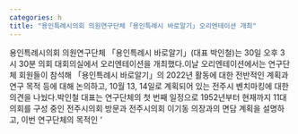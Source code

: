 ```yaml
---
categories: h
title: "용인특례시의회 의원연구단체 ｢용인특례시 바로알기｣ 오리엔테이션 개최"
---
```

용인특례시의회 의원연구단체 「용인특례시 바로알기」(대표 박인철)는 30일 오후 3시 30분 의회 대회의실에서 오리엔테이션을 개최했다.이날 오리엔테이션에서는 연구단체 회원들이 참석해 「용인특례시 바로알기」의 2022년 활동에 대한 전반적인 계획과 연구 목적 등에 대해 논의하고, 10월 13, 14일로 계획되어 있는 전주시 벤치마킹에 대한 의견을 나눴다.박인철 대표는 연구단체의 첫 번째 일정으로 1952년부터 현재까지 11대 의회를 구성 중인 전주시의회 방문과 전주시의회 이기동 의장과의 면담 계획을 설명하고, 이번 연구단체의 목적인 ‘